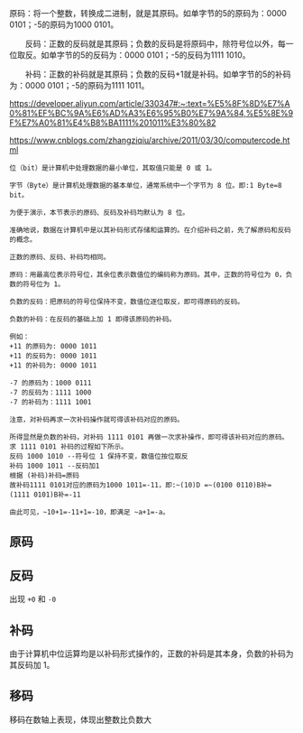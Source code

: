 原码：将一个整数，转换成二进制，就是其原码。如单字节的5的原码为：0000 0101；-5的原码为1000 0101。

　　反码：正数的反码就是其原码；负数的反码是将原码中，除符号位以外，每一位取反。如单字节的5的反码为：0000 0101；-5的反码为1111 1010。

　　补码：正数的补码就是其原码；负数的反码+1就是补码。如单字节的5的补码为：0000 0101；-5的原码为1111 1011。

<https://developer.aliyun.com/article/330347#:~:text=%E5%8F%8D%E7%A0%81%EF%BC%9A%E6%AD%A3%E6%95%B0%E7%9A%84,%E5%8E%9F%E7%A0%81%E4%B8%BA1111%201011%E3%80%82>

<https://www.cnblogs.com/zhangziqiu/archive/2011/03/30/computercode.html>

```
位（bit）是计算机中处理数据的最小单位，其取值只能是 0 或 1。

字节（Byte）是计算机处理数据的基本单位，通常系统中一个字节为 8 位。即:1 Byte=8 bit。

为便于演示，本节表示的原码、反码及补码均默认为 8 位。

准确地说，数据在计算机中是以其补码形式存储和运算的。在介绍补码之前，先了解原码和反码的概念。

正数的原码、反码、补码均相同。

原码：用最高位表示符号位，其余位表示数值位的编码称为原码。其中，正数的符号位为 0，负数的符号位为 1。

负数的反码：把原码的符号位保持不变，数值位逐位取反，即可得原码的反码。

负数的补码：在反码的基础上加 1 即得该原码的补码。

例如：
+11 的原码为: 0000 1011
+11 的反码为: 0000 1011
+11 的补码为: 0000 1011

-7 的原码为：1000 0111
-7 的反码为：1111 1000
-7 的补码为：1111 1001

注意，对补码再求一次补码操作就可得该补码对应的原码。
```



```
所得显然是负数的补码，对补码 1111 0101 再做一次求补操作，即可得该补码对应的原码。 求 1111 0101 补码的过程如下所示。
反码 1000 1010 --符号位 1 保持不变，数值位按位取反
补码 1000 1011 --反码加1
根据 (补码)补码=原码
故补码1111 0101对应的原码为1000 1011=-11，即:~(10)D =~(0100 0110)B补= (1111 0101)B补=-11

由此可见，~10+1=-11+1=-10，即满足 ~a+1=-a。
```



## 原码

## 反码

出现 `+0` 和 `-0`

## 补码

由于计算机中位运算均是以补码形式操作的，正数的补码是其本身，负数的补码为其反码加 1。

## 移码

移码在数轴上表现，体现出整数比负数大